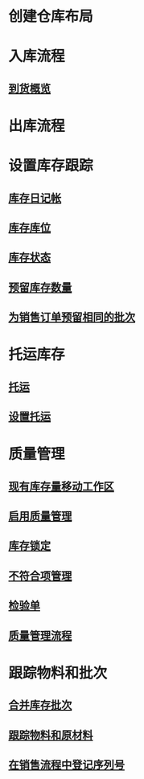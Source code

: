 # 创建仓库布局
# 入库流程
## [到货概览](arrival-overview.md)
# 出库流程
# 设置库存跟踪
## [库存日记帐](inventory-journals.md)
## [库存库位](inventory-locations.md)
## [库存状态](inventory-statuses.md)
## [预留库存数量](reserve-inventory-quantities.md)
## [为销售订单预留相同的批次](../sales-marketing/reserve-same-batch-sales-order.md)
# 托运库存
## [托运](consignment.md)
## [设置托运](set-up-consignment.md)
# 质量管理
## [现有库存量移动工作区](inventory-on-hand-mobile-workspace.md)
## [启用质量管理](enable-quality-management.md)
## [库存锁定](inventory-blocking.md)
## [不符合项管理](enable-nonconformance-management.md)
## [检验单](quarantine-orders.md)
## [质量管理流程](quality-management-processes.md)
# 跟踪物料和批次
## [合并库存批次](merge-inventory-batches.md)
## [跟踪物料和原材料](trace-items-raw-materials-inventory-production-sales.md)
## [在销售流程中登记序列号](../sales-marketing/register-serial-numbers-sales-process.md)

